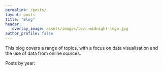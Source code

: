 ```yaml
---
permalink: /posts/
layout: posts
title: "Blog"
header: 
   overlay_image: assets/images/levi-midnight-logo.jpg
author_profile: false
---
```

This blog covers a range of topics, with a focus on data visualisation and the use of data from online sources.

Posts by year: 
